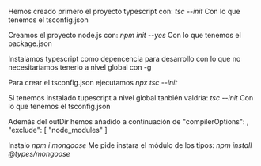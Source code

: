 Hemos creado primero el proyecto typescript 
con:
*tsc --init*
Con lo que tenemos el tsconfig.json


Creamos el proyecto node.js
con: 
*npm init --yes*
Con lo que tenemos el package.json

Instalamos typescript como depencencia para desarrollo con lo que 
no necesitaríamos tenerlo a nivel global con -g

Para crear el tsconfig.json 
ejecutamos *npx tsc --init*

Si tenemos instalado tupescript 
a nivel global tanbién valdría:
*tsc --init*
Con lo que tenemos el tsconfig.json

Además del outDir hemos añadido a continuación de  "compilerOptions":
,
  "exclude": [
    "node_modules"
  ]

Instalo *npm i mongoose*
Me pide instara el módulo de los tipos:
*npm install @types/mongoose*


